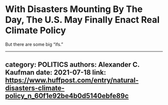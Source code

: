 # With Disasters Mounting By The Day, The U.S. May Finally Enact Real Climate Policy

But there are some big “ifs.”

---
category: POLITICS
authors: Alexander C. Kaufman
date: 2021-07-18
link: https://www.huffpost.com/entry/natural-disasters-climate-policy_n_60f1e92be4b0d5140ebfe89c
---
